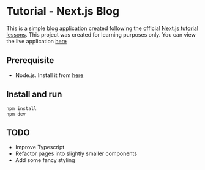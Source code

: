 # Tutorial - Next.js Blog

This is a simple blog application created following the official [Next.js tutorial lessons](https://nextjs.org/learn).
This project was created for learning purposes only. You can view the live application [here](https://ireneea-tutorial-nextjs-blog.herokuapp.com/) 

## Prerequisite

- Node.js. Install it from [here](https://nodejs.org/en/)

## Install and run 

```shell
npm install
npm dev
```

## TODO

- Improve Typescript
- Refactor pages into slightly smaller components
- Add some fancy styling